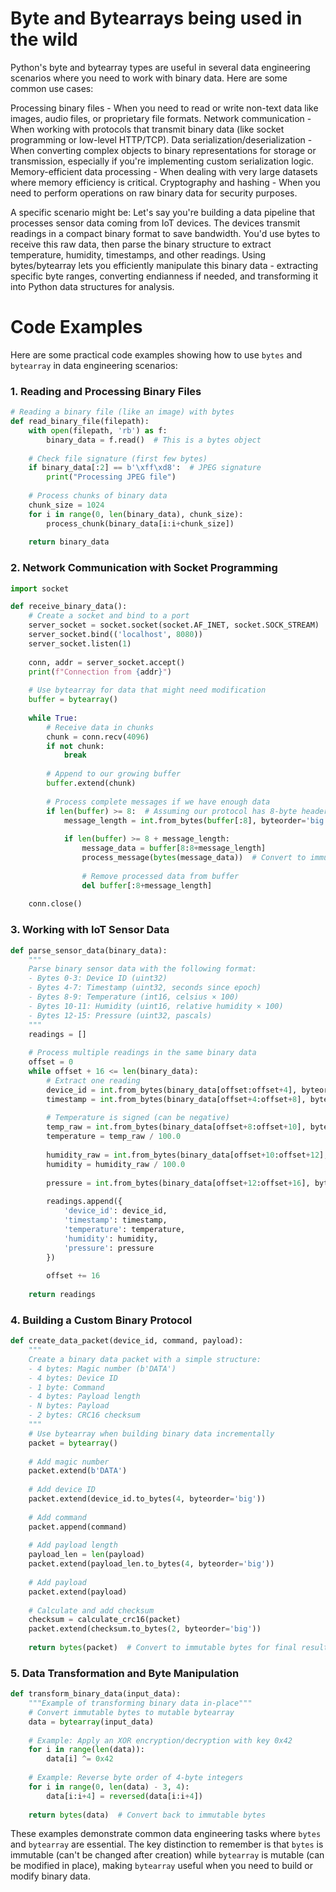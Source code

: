 # Byte and Bytearrays being used in the wild
Python's byte and bytearray types are useful in several data engineering scenarios where you need to work with binary data. Here are some common use cases:

Processing binary files - When you need to read or write non-text data like images, audio files, or proprietary file formats.
Network communication - When working with protocols that transmit binary data (like socket programming or low-level HTTP/TCP).
Data serialization/deserialization - When converting complex objects to binary representations for storage or transmission, especially if you're implementing custom serialization logic.
Memory-efficient data processing - When dealing with very large datasets where memory efficiency is critical.
Cryptography and hashing - When you need to perform operations on raw binary data for security purposes.

A specific scenario might be:
Let's say you're building a data pipeline that processes sensor data coming from IoT devices. The devices transmit readings in a compact binary format to save bandwidth. You'd use bytes to receive this raw data, then parse the binary structure to extract temperature, humidity, timestamps, and other readings. Using bytes/bytearray lets you efficiently manipulate this binary data - extracting specific byte ranges, converting endianness if needed, and transforming it into Python data structures for analysis.

# Code Examples
Here are some practical code examples showing how to use `bytes` and `bytearray` in data engineering scenarios:

### 1. Reading and Processing Binary Files

```python
# Reading a binary file (like an image) with bytes
def read_binary_file(filepath):
    with open(filepath, 'rb') as f:
        binary_data = f.read()  # This is a bytes object
    
    # Check file signature (first few bytes)
    if binary_data[:2] == b'\xff\xd8':  # JPEG signature
        print("Processing JPEG file")
    
    # Process chunks of binary data
    chunk_size = 1024
    for i in range(0, len(binary_data), chunk_size):
        process_chunk(binary_data[i:i+chunk_size])
    
    return binary_data
```

### 2. Network Communication with Socket Programming

```python
import socket

def receive_binary_data():
    # Create a socket and bind to a port
    server_socket = socket.socket(socket.AF_INET, socket.SOCK_STREAM)
    server_socket.bind(('localhost', 8080))
    server_socket.listen(1)
    
    conn, addr = server_socket.accept()
    print(f"Connection from {addr}")
    
    # Use bytearray for data that might need modification
    buffer = bytearray()
    
    while True:
        # Receive data in chunks
        chunk = conn.recv(4096)
        if not chunk:
            break
            
        # Append to our growing buffer
        buffer.extend(chunk)
        
        # Process complete messages if we have enough data
        if len(buffer) >= 8:  # Assuming our protocol has 8-byte headers
            message_length = int.from_bytes(buffer[:8], byteorder='big')
            
            if len(buffer) >= 8 + message_length:
                message_data = buffer[8:8+message_length]
                process_message(bytes(message_data))  # Convert to immutable bytes for processing
                
                # Remove processed data from buffer
                del buffer[:8+message_length]
    
    conn.close()
```

### 3. Working with IoT Sensor Data

```python
def parse_sensor_data(binary_data):
    """
    Parse binary sensor data with the following format:
    - Bytes 0-3: Device ID (uint32)
    - Bytes 4-7: Timestamp (uint32, seconds since epoch)
    - Bytes 8-9: Temperature (int16, celsius × 100)
    - Bytes 10-11: Humidity (uint16, relative humidity × 100)
    - Bytes 12-15: Pressure (uint32, pascals)
    """
    readings = []
    
    # Process multiple readings in the same binary data
    offset = 0
    while offset + 16 <= len(binary_data):
        # Extract one reading
        device_id = int.from_bytes(binary_data[offset:offset+4], byteorder='little')
        timestamp = int.from_bytes(binary_data[offset+4:offset+8], byteorder='little')
        
        # Temperature is signed (can be negative)
        temp_raw = int.from_bytes(binary_data[offset+8:offset+10], byteorder='little', signed=True)
        temperature = temp_raw / 100.0
        
        humidity_raw = int.from_bytes(binary_data[offset+10:offset+12], byteorder='little')
        humidity = humidity_raw / 100.0
        
        pressure = int.from_bytes(binary_data[offset+12:offset+16], byteorder='little')
        
        readings.append({
            'device_id': device_id,
            'timestamp': timestamp,
            'temperature': temperature,
            'humidity': humidity,
            'pressure': pressure
        })
        
        offset += 16
    
    return readings
```

### 4. Building a Custom Binary Protocol

```python
def create_data_packet(device_id, command, payload):
    """
    Create a binary data packet with a simple structure:
    - 4 bytes: Magic number (b'DATA')
    - 4 bytes: Device ID
    - 1 byte: Command
    - 4 bytes: Payload length
    - N bytes: Payload
    - 2 bytes: CRC16 checksum
    """
    # Use bytearray when building binary data incrementally
    packet = bytearray()
    
    # Add magic number
    packet.extend(b'DATA')
    
    # Add device ID
    packet.extend(device_id.to_bytes(4, byteorder='big'))
    
    # Add command
    packet.append(command)
    
    # Add payload length
    payload_len = len(payload)
    packet.extend(payload_len.to_bytes(4, byteorder='big'))
    
    # Add payload
    packet.extend(payload)
    
    # Calculate and add checksum
    checksum = calculate_crc16(packet)
    packet.extend(checksum.to_bytes(2, byteorder='big'))
    
    return bytes(packet)  # Convert to immutable bytes for final result
```

### 5. Data Transformation and Byte Manipulation

```python
def transform_binary_data(input_data):
    """Example of transforming binary data in-place"""
    # Convert immutable bytes to mutable bytearray
    data = bytearray(input_data)
    
    # Example: Apply an XOR encryption/decryption with key 0x42
    for i in range(len(data)):
        data[i] ^= 0x42
    
    # Example: Reverse byte order of 4-byte integers
    for i in range(0, len(data) - 3, 4):
        data[i:i+4] = reversed(data[i:i+4])
    
    return bytes(data)  # Convert back to immutable bytes
```

These examples demonstrate common data engineering tasks where `bytes` and `bytearray` are essential. The key distinction to remember is that `bytes` is immutable (can't be changed after creation) while `bytearray` is mutable (can be modified in place), making `bytearray` useful when you need to build or modify binary data.
